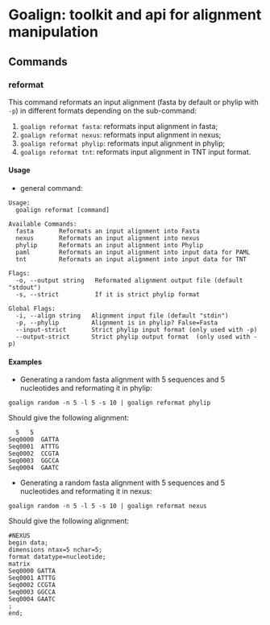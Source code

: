 # Goalign: toolkit and api for alignment manipulation

## Commands

### reformat
This command reformats an input alignment (fasta by default or phylip with `-p`) in different formats depending on the sub-command:
1. `goalign reformat fasta`: reformats input alignment in fasta;
2. `goalign reformat nexus`: reformats input alignment in nexus;
3. `goalign reformat phylip`: reformats input alignment in phylip;
4. `goalign reformat tnt`: reformats input alignment in TNT input format.


#### Usage
* general command:
```
Usage:
  goalign reformat [command]

Available Commands:
  fasta       Reformats an input alignment into Fasta
  nexus       Reformats an input alignment into nexus
  phylip      Reformats an input alignment into Phylip
  paml        Reformats an input alignment into input data for PAML
  tnt         Reformats an input alignment into input data for TNT

Flags:
  -o, --output string   Reformated alignment output file (default "stdout")
  -s, --strict          If it is strict phylip format

Global Flags:
  -i, --align string   Alignment input file (default "stdin")
  -p, --phylip         Alignment is in phylip? False=Fasta
  --input-strict       Strict phylip input format (only used with -p)
  --output-strict      Strict phylip output format  (only used with -p)
```

#### Examples

* Generating a random fasta alignment with 5 sequences and 5 nucleotides and reformating it in phylip:
```
goalign random -n 5 -l 5 -s 10 | goalign reformat phylip
```

Should give the following alignment:
```
  5   5
Seq0000  GATTA
Seq0001  ATTTG
Seq0002  CCGTA
Seq0003  GGCCA
Seq0004  GAATC
```
* Generating a random fasta alignment with 5 sequences and 5 nucleotides and reformating it in nexus:
```
goalign random -n 5 -l 5 -s 10 | goalign reformat nexus
```

Should give the following alignment:
```
#NEXUS
begin data;
dimensions ntax=5 nchar=5;
format datatype=nucleotide;
matrix
Seq0000 GATTA
Seq0001 ATTTG
Seq0002 CCGTA
Seq0003 GGCCA
Seq0004 GAATC
;
end;
```
